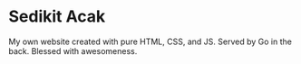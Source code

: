 # Sedikit Acak

My own website created with pure HTML, CSS, and JS. Served by Go in the back. Blessed with awesomeness.
